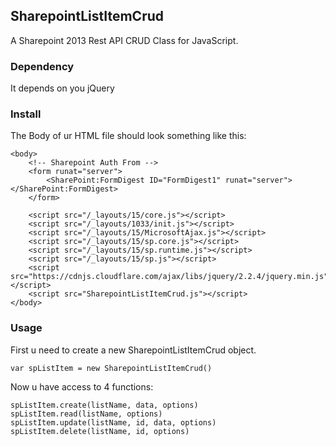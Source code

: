 ## SharepointListItemCrud
A Sharepoint 2013 Rest API CRUD Class for JavaScript.

### Dependency
It depends on you jQuery

### Install
The Body of ur HTML file should look something like this:

```
<body>
    <!-- Sharepoint Auth From -->
    <form runat="server">
        <SharePoint:FormDigest ID="FormDigest1" runat="server"></SharePoint:FormDigest>
    </form>

    <script src="/_layouts/15/core.js"></script>
    <script src="/_layouts/1033/init.js"></script>
    <script src="/_layouts/15/MicrosoftAjax.js"></script>
    <script src="/_layouts/15/sp.core.js"></script>
    <script src="/_layouts/15/sp.runtime.js"></script>
    <script src="/_layouts/15/sp.js"></script>
    <script src="https://cdnjs.cloudflare.com/ajax/libs/jquery/2.2.4/jquery.min.js"></script>
    <script src="SharepointListItemCrud.js"></script>
</body>
```
### Usage

First u need to create a new SharepointListItemCrud object.
```
var spListItem = new SharepointListItemCrud()
```

Now u have access to 4 functions:
```
spListItem.create(listName, data, options)
spListItem.read(listName, options)
spListItem.update(listName, id, data, options)
spListItem.delete(listName, id, options)
```

